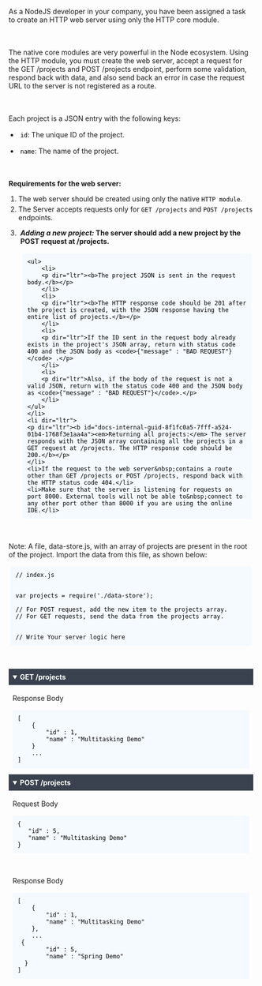 <div id="3mq17n56o0b-instruction"><style type="text/css">.ps-content-wrapper-v0 div { margin: 0 auto; overflow: auto; } .ps-content-wrapper-v0 div.preheader { display: none; } .ps-content-wrapper-v0 p { white-space: pre-wrap; padding-left: 4px; padding-right: 4px; padding-top: 0px; padding-bottom: 2px; } .ps-content-wrapper-v0 p.section-title { font-weight: bold; padding-bottom: 0px; } .ps-content-wrapper-v0 ol.plain-list, .ps-content-wrapper-v0 ul.plain-list { list-style-type: none; padding: 4px; } .ps-content-wrapper-v0 li { white-space: normal; margin-top: 4px; margin-bottom: 4px; } .ps-content-wrapper-v0 code { color: black; } .ps-content-wrapper-v0 pre { background-color: #f4faff; border: 0; border-radius: 2px; margin: 8px; padding: 10px; } .ps-content-wrapper-v0 pre.scrollable-full-json { overflow-x: scroll; white-space: pre; } .ps-content-wrapper-v0 pre.scrollable-json { height: 300px; overflow-y: scroll; display: inline-grid; white-space: pre-wrap; padding-left: 8px; padding-right: 8px; padding-top: 4px; padding-bottom: 4px; } .ps-content-wrapper-v0 div.equation-parent { width: 400px; text-align: center; border: 1px solid #000; padding: 8px; } .ps-content-wrapper-v0 div.equation-parent.equation { width: 100%; display: inline-block; } .ps-content-wrapper-v0 figure { background-color: transparent; display: table; margin-top: 8px; margin-bottom: 8px; text-align: center; margin-left: auto; margin-right: auto; } .ps-content-wrapper-v0 figcaption { text-align: center; display: table-caption; caption-side: bottom; margin-top: 4px; margin-bottom: 4px; } .ps-content-wrapper-v0 img { width: auto; max-width: 100%; height: auto; } .ps-content-wrapper-v0 details { background-color: transparent; padding-left: 4px; padding-right: 4px; padding-top: 0px; padding-bottom: 2px; } .ps-content-wrapper-v0 details details { padding-left: 8px; padding-right: 8px; } .ps-content-wrapper-v0 details summary { background-color: #39424e; color: white; font-weight: bold; margin-top: 4px; margin-bottom: 4px; padding: 8px; } .ps-content-wrapper-v0 details details summary code { color: black; font-weight: bold; padding-left: 2px; padding-right: 2px; padding-top: 4px; padding-right: 4px; margin-left: 4px; } .ps-content-wrapper-v0 details div.collapsable-details { margin: 0 auto; padding-left: 4px; padding-right: 4px; padding-top: 0px; padding-bottom: 2px; overflow: auto; } .ps-content-wrapper-v0 details div.collapsable-details pre { margin-left: 4px; margin-right: 4px; margin-top: 4px; margin-bottom: 4px; } .ps-content-wrapper-v0 table.normal { border: 1px solid black; border-collapse: collapse; border-color: darkgray; margin: 0 auto; margin-top: 8px; margin-bottom: 8px; padding: 8px; width: 96%; table-layout: fixed; } .ps-content-wrapper-v0 table.normal tbody { display: block; overflow-x: auto; overflow-y: hidden; } .ps-content-wrapper-v0 table.normal tbody tr:first-child th { font-weight: bold; white-space: normal; } .ps-content-wrapper-v0 table.normal tbody tr th, .ps-content-wrapper-v0 table.normal tbody tr td { font-weight: normal; white-space: nowrap; text-align: center; vertical-align: middle; border: 1px solid black; border-color: darkgray; padding: 8px; } .ps-content-wrapper-v0 table.database-table { border-collapse: collapse; border-color: darkgray; border: 1px solid black; width: auto; margin-left: 4px; margin-top: 8px; margin-bottom: 8px; padding: 8px; } .ps-content-wrapper-v0 table.database-table tbody { overflow-x: auto; overflow-y: hidden; border: none; } .ps-content-wrapper-v0 table.database-table tbody tr th, .ps-content-wrapper-v0 table.database-table tbody tr td { font-weight: normal; white-space: nowrap; text-align: center; vertical-align: middle; border: 1px solid black; border-color: darkgray; padding: 8px; } .ps-content-wrapper-v0 table.database-table tbody tr th { font-weight: bold; border: 1px solid black; } .ps-content-wrapper-v0 table.database-table tbody tr:nth-child(2) td { border: 1px solid black; } .ps-content-wrapper-v0 table.database-table tbody tr:nth-child(n+2) td:first-child { border-left-color: black; } .ps-content-wrapper-v0 table.database-table tbody tr:nth-child(n+2) td:last-child { border-right-color: black; } .ps-content-wrapper-v0 table.database-table tbody tr:last-child td { border-bottom-color: black; } .ps-content-wrapper-v0 table.database-table tbody tr td.description { text-align: left; white-space: pre-wrap; } .ps-content-wrapper-v0 table.normal tbody tr th.description { width: 60%; } .ps-content-wrapper-v0 table.function-params tbody tr:first-child td.headers { border-bottom-width: 2px; } .ps-content-wrapper-v0 table.function-params tbody tr:last-child td { border-top-width: 2px; border-top-color: darkgray; } .ps-content-wrapper-v0 table.function-params tbody tr td.headers { width: 25%; font-weight: bold; text-align: center; border: 1px solid black; border-right-width: 2px; border-color: darkgray; } .ps-content-wrapper-v0 table.function-params tbody tr td.params-table-cell { width: 100%; height: 100%; padding: 0px; } .ps-content-wrapper-v0 table.function-params tbody tr td.params-table-cell table.params-table { width: 100%; height: 100%; padding: 0px; margin: 0px; border: 0; } .ps-content-wrapper-v0 table.function-params tbody tr td.params-table-cell table.params-table tbody tr td.code { white-space: normal; } .ps-content-wrapper-v0 table.function-params tbody tr td.params-table-cell table.params-table tbody tr th { border-top: 0; } .ps-content-wrapper-v0 table.function-params tbody tr td.params-table-cell table.params-table tbody tr th:first-child { border-left: 0; } .ps-content-wrapper-v0 table.function-params tbody tr td.params-table-cell table.params-table tbody tr th:last-child { border-right: 0; } .ps-content-wrapper-v0 table.function-params tbody tr td.params-table-cell table.params-table tbody tr:last-child td { border-bottom: 0; border-top-width: 1px; } .ps-content-wrapper-v0 table.function-params tbody tr td.params-table-cell table.params-table tbody tr td:first-child { border-left: 0; } .ps-content-wrapper-v0 table.function-params tbody tr td.params-table-cell table.params-table tbody tr td:last-child { border-right: 0; } .ps-content-wrapper-v0 table.sudoku { border-collapse: collapse; border-color: darkgray; margin: 0 auto; margin-top: 8px; margin-bottom: 8px; padding: 8px; } .ps-content-wrapper-v0 table.sudoku colgroup, tbody { border: 3px solid black; } .ps-content-wrapper-v0 table.sudoku td { border: 1px solid black; height: 25px; width: 25px; text-align: center; padding: 0; } .ps-content-wrapper-v0 .left { text-align: left; } .ps-content-wrapper-v0 .right { text-align: right; } .ps-content-wrapper-v0 .code { font-family: monospace; white-space: nowrap; } .ps-content-wrapper-v0 .json-object-array ol, .ps-content-wrapper-v0 .json-object-array ol ul { margin-top: 0px; padding-left: 14px; } .json-object-array li { float: left; margin-right: 30px; margin-left: 10px; } .json-object-array pre { padding: 4px; margin-left: 0px; }
</style>
<div class="ps-content-wrapper-v0">
<p>As a NodeJS developer in your company, you have been assigned a task to create an HTTP web server using only the HTTP core module.</p>


<p>&nbsp;</p>

<p>The native core modules are very powerful in the Node ecosystem. Using the HTTP module, you must create the web server, accept a request for the GET /projects and POST /projects endpoint, perform some validation, respond back with data, and also send back an error in case the request URL to the server is not registered as a route.</p>

<p>&nbsp;</p>

<p>Each project is a JSON entry with the following keys:</p>

<ul>
	<li>
	<p><code>id</code>: The unique ID of the project.</p>
	</li>
	<li>
	<p><code>name</code>: The name of the project.</p>
	</li>
</ul>


<p>&nbsp;</p>

<p class="section-title" data-a11y="p-s-t" role="heading" aria-level="4">Requirements for the web server:</p>

<ol>
	<li>The web server should be created using only the native <code>HTTP module</code>.</li>
	<li>The Server accepts requests only for <code>GET&nbsp;/projects</code>&nbsp;and <code>POST /projects</code> endpoints.</li>
	<li dir="ltr">
	<p dir="ltr"><em><b id="docs-internal-guid-8f1fc0a5-7fff-a524-01b4-1768f3e1aa4a">Adding a new project</b></em><b><em>:</em> The server should add a new project by the POST request at /projects.</b></p>


	<ul>
		<li>
		<p dir="ltr"><b>The project JSON is sent in the request body.</b></p>
		</li>
		<li>
		<p dir="ltr"><b>The HTTP response code should be 201 after the project is created, with the JSON response having the entire list of projects.</b></p>
		</li>
		<li>
		<p dir="ltr">If the ID sent in the request body already exists in the project's JSON array, return with status code 400 and the JSON body as <code>{"message" : "BAD REQUEST"}</code> .</p>
		</li>
		<li>
		<p dir="ltr">Also, if the body of the request is not a valid JSON, return with the status code 400 and the JSON body as <code>{"message" : "BAD REQUEST"}</code>.</p>
		</li>
	</ul>
	</li>
	<li dir="ltr">
	<p dir="ltr"><b id="docs-internal-guid-8f1fc0a5-7fff-a524-01b4-1768f3e1aa4a"><em>Returning all projects:</em> The server responds with the JSON array containing all the projects in a GET request at /projects. The HTTP response code should be 200.</b></p>
	</li>
	<li>If the request to the web server&nbsp;contains a route other than GET /projects or POST /projects, respond back with the HTTP status code 404.</li>
	<li>Make sure that the server is listening for requests on port 8000. External tools will not be able to&nbsp;connect to any other port other than 8000 if you are using the online IDE.</li>

</ol>

<p>&nbsp;&nbsp;</p>

<p>Note: A file, data-store.js, with an array of projects are present in the root of the project. Import the data from this file, as shown below:</p>

<pre><code class="language-javascript">// index.js


var projects = require('./data-store');

// For POST request, add the new item to the projects array.
// For GET requests, send the data from the projects array. 


// Write Your server logic here</code></pre>

<p>&nbsp;</p>

<details open=""><summary class="section-title" data-a11y="d-s"><span data-a11y="d-s-t" role="heading" aria-level="4">GET /projects</span></summary>


<div class="collapsable-details">
<p>Response Body</p>


<pre><code class="language-json">[
&nbsp;&nbsp;&nbsp;&nbsp;{
&nbsp; &nbsp; &nbsp; &nbsp; "id" : 1,
&nbsp; &nbsp; &nbsp; &nbsp; "name" : "Multitasking Demo"
&nbsp; &nbsp; }
&nbsp;&nbsp;&nbsp;&nbsp;...
]</code></pre>

</div>
</details>

<details open=""><summary class="section-title" data-a11y="d-s"><span data-a11y="d-s-t" role="heading" aria-level="4">POST /projects</span></summary>


<div class="collapsable-details">
<p>Request Body</p>


<pre><code class="language-json">{
&nbsp;&nbsp;&nbsp;"id" : 5,
&nbsp;&nbsp; "name" : "Multitasking Demo"
}</code></pre>


<p>&nbsp;</p>

<p>Response Body</p>

<pre><code class="language-json">[
&nbsp;&nbsp;&nbsp;&nbsp;{
&nbsp; &nbsp; &nbsp; &nbsp; "id" : 1,
&nbsp; &nbsp; &nbsp; &nbsp; "name" : "Multitasking Demo"
&nbsp; &nbsp; },
&nbsp;&nbsp;&nbsp;&nbsp;...
&nbsp;{
&nbsp;&nbsp;&nbsp;&nbsp;&nbsp;&nbsp;&nbsp;&nbsp;"id" : 5,
&nbsp;&nbsp;&nbsp;&nbsp;&nbsp;&nbsp;&nbsp;&nbsp;"name" : "Spring Demo"
&nbsp;&nbsp;}
]</code></pre>

</div>
</details>
</div>
</div>
